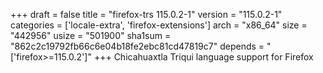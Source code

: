 +++
draft = false
title = "firefox-trs 115.0.2-1"
version = "115.0.2-1"
categories = ['locale-extra', 'firefox-extensions']
arch = "x86_64"
size = "442956"
usize = "501900"
sha1sum = "862c2c19792fb66c6e04b18fe2ebc81cd47819c7"
depends = "['firefox>=115.0.2']"
+++
Chicahuaxtla Triqui language support for Firefox